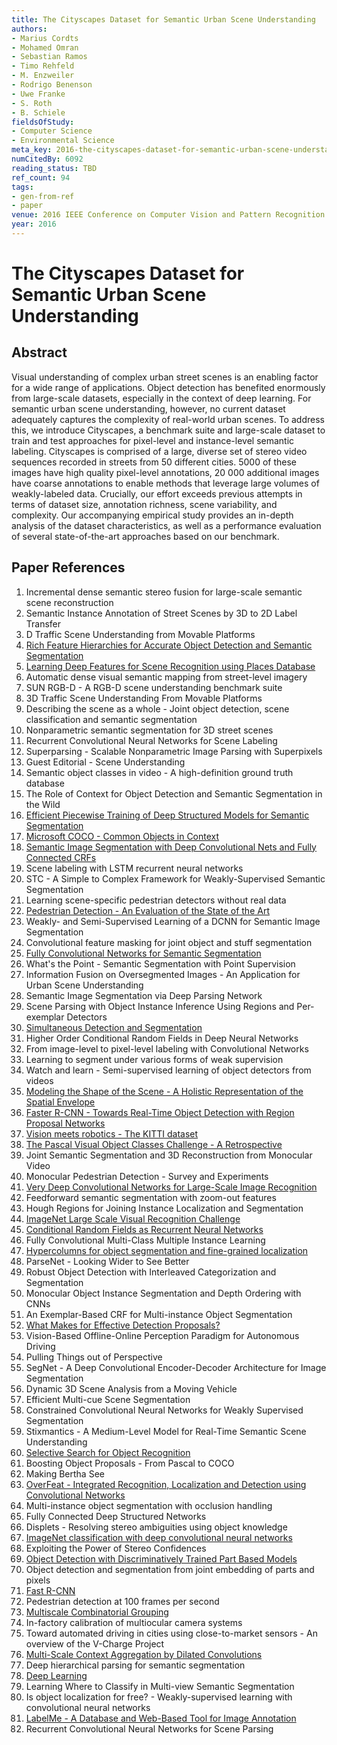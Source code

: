 ```yaml
---
title: The Cityscapes Dataset for Semantic Urban Scene Understanding
authors:
- Marius Cordts
- Mohamed Omran
- Sebastian Ramos
- Timo Rehfeld
- M. Enzweiler
- Rodrigo Benenson
- Uwe Franke
- S. Roth
- B. Schiele
fieldsOfStudy:
- Computer Science
- Environmental Science
meta_key: 2016-the-cityscapes-dataset-for-semantic-urban-scene-understanding
numCitedBy: 6092
reading_status: TBD
ref_count: 94
tags:
- gen-from-ref
- paper
venue: 2016 IEEE Conference on Computer Vision and Pattern Recognition (CVPR)
year: 2016
---
```


# The Cityscapes Dataset for Semantic Urban Scene Understanding

## Abstract

Visual understanding of complex urban street scenes is an enabling factor for a wide range of applications. Object detection has benefited enormously from large-scale datasets, especially in the context of deep learning. For semantic urban scene understanding, however, no current dataset adequately captures the complexity of real-world urban scenes. To address this, we introduce Cityscapes, a benchmark suite and large-scale dataset to train and test approaches for pixel-level and instance-level semantic labeling. Cityscapes is comprised of a large, diverse set of stereo video sequences recorded in streets from 50 different cities. 5000 of these images have high quality pixel-level annotations, 20 000 additional images have coarse annotations to enable methods that leverage large volumes of weakly-labeled data. Crucially, our effort exceeds previous attempts in terms of dataset size, annotation richness, scene variability, and complexity. Our accompanying empirical study provides an in-depth analysis of the dataset characteristics, as well as a performance evaluation of several state-of-the-art approaches based on our benchmark.

## Paper References

1. Incremental dense semantic stereo fusion for large-scale semantic scene reconstruction
2. Semantic Instance Annotation of Street Scenes by 3D to 2D Label Transfer
3. D Traffic Scene Understanding from Movable Platforms
4. [Rich Feature Hierarchies for Accurate Object Detection and Semantic Segmentation](2014-rich-feature-hierarchies-for-accurate-object-detection-and-semantic-segmentation)
5. [Learning Deep Features for Scene Recognition using Places Database](2014-learning-deep-features-for-scene-recognition-using-places-database)
6. Automatic dense visual semantic mapping from street-level imagery
7. SUN RGB-D - A RGB-D scene understanding benchmark suite
8. 3D Traffic Scene Understanding From Movable Platforms
9. Describing the scene as a whole - Joint object detection, scene classification and semantic segmentation
10. Nonparametric semantic segmentation for 3D street scenes
11. Recurrent Convolutional Neural Networks for Scene Labeling
12. Superparsing - Scalable Nonparametric Image Parsing with Superpixels
13. Guest Editorial - Scene Understanding
14. Semantic object classes in video - A high-definition ground truth database
15. The Role of Context for Object Detection and Semantic Segmentation in the Wild
16. [Efficient Piecewise Training of Deep Structured Models for Semantic Segmentation](2016-efficient-piecewise-training-of-deep-structured-models-for-semantic-segmentation)
17. [Microsoft COCO - Common Objects in Context](2014-microsoft-coco-common-objects-in-context)
18. [Semantic Image Segmentation with Deep Convolutional Nets and Fully Connected CRFs](2015-semantic-image-segmentation-with-deep-convolutional-nets-and-fully-connected-crfs)
19. Scene labeling with LSTM recurrent neural networks
20. STC - A Simple to Complex Framework for Weakly-Supervised Semantic Segmentation
21. Learning scene-specific pedestrian detectors without real data
22. [Pedestrian Detection - An Evaluation of the State of the Art](2012-pedestrian-detection-an-evaluation-of-the-state-of-the-art)
23. Weakly- and Semi-Supervised Learning of a DCNN for Semantic Image Segmentation
24. Convolutional feature masking for joint object and stuff segmentation
25. [Fully Convolutional Networks for Semantic Segmentation](2017-fully-convolutional-networks-for-semantic-segmentation)
26. What's the Point - Semantic Segmentation with Point Supervision
27. Information Fusion on Oversegmented Images - An Application for Urban Scene Understanding
28. Semantic Image Segmentation via Deep Parsing Network
29. Scene Parsing with Object Instance Inference Using Regions and Per-exemplar Detectors
30. [Simultaneous Detection and Segmentation](2014-simultaneous-detection-and-segmentation)
31. Higher Order Conditional Random Fields in Deep Neural Networks
32. From image-level to pixel-level labeling with Convolutional Networks
33. Learning to segment under various forms of weak supervision
34. Watch and learn - Semi-supervised learning of object detectors from videos
35. [Modeling the Shape of the Scene - A Holistic Representation of the Spatial Envelope](2004-modeling-the-shape-of-the-scene-a-holistic-representation-of-the-spatial-envelope)
36. [Faster R-CNN - Towards Real-Time Object Detection with Region Proposal Networks](2015-faster-r-cnn-towards-real-time-object-detection-with-region-proposal-networks)
37. [Vision meets robotics - The KITTI dataset](2013-vision-meets-robotics-the-kitti-dataset)
38. [The Pascal Visual Object Classes Challenge - A Retrospective](2014-the-pascal-visual-object-classes-challenge-a-retrospective)
39. Joint Semantic Segmentation and 3D Reconstruction from Monocular Video
40. Monocular Pedestrian Detection - Survey and Experiments
41. [Very Deep Convolutional Networks for Large-Scale Image Recognition](2015-very-deep-convolutional-networks-for-large-scale-image-recognition)
42. Feedforward semantic segmentation with zoom-out features
43. Hough Regions for Joining Instance Localization and Segmentation
44. [ImageNet Large Scale Visual Recognition Challenge](2015-imagenet-large-scale-visual-recognition-challenge)
45. [Conditional Random Fields as Recurrent Neural Networks](2015-conditional-random-fields-as-recurrent-neural-networks)
46. Fully Convolutional Multi-Class Multiple Instance Learning
47. [Hypercolumns for object segmentation and fine-grained localization](2015-hypercolumns-for-object-segmentation-and-fine-grained-localization)
48. ParseNet - Looking Wider to See Better
49. Robust Object Detection with Interleaved Categorization and Segmentation
50. Monocular Object Instance Segmentation and Depth Ordering with CNNs
51. An Exemplar-Based CRF for Multi-instance Object Segmentation
52. [What Makes for Effective Detection Proposals?](2016-what-makes-for-effective-detection-proposals)
53. Vision-Based Offline-Online Perception Paradigm for Autonomous Driving
54. Pulling Things out of Perspective
55. SegNet - A Deep Convolutional Encoder-Decoder Architecture for Image Segmentation
56. Dynamic 3D Scene Analysis from a Moving Vehicle
57. Efficient Multi-cue Scene Segmentation
58. Constrained Convolutional Neural Networks for Weakly Supervised Segmentation
59. Stixmantics - A Medium-Level Model for Real-Time Semantic Scene Understanding
60. [Selective Search for Object Recognition](2013-selective-search-for-object-recognition)
61. Boosting Object Proposals - From Pascal to COCO
62. Making Bertha See
63. [OverFeat - Integrated Recognition, Localization and Detection using Convolutional Networks](2014-overfeat-integrated-recognition-localization-and-detection-using-convolutional-networks)
64. Multi-instance object segmentation with occlusion handling
65. Fully Connected Deep Structured Networks
66. Displets - Resolving stereo ambiguities using object knowledge
67. [ImageNet classification with deep convolutional neural networks](2012-imagenet-classification-with-deep-convolutional-neural-networks)
68. Exploiting the Power of Stereo Confidences
69. [Object Detection with Discriminatively Trained Part Based Models](2009-object-detection-with-discriminatively-trained-part-based-models)
70. Object detection and segmentation from joint embedding of parts and pixels
71. [Fast R-CNN](2015-fast-r-cnn)
72. Pedestrian detection at 100 frames per second
73. [Multiscale Combinatorial Grouping](2014-multiscale-combinatorial-grouping)
74. In-factory calibration of multiocular camera systems
75. Toward automated driving in cities using close-to-market sensors - An overview of the V-Charge Project
76. [Multi-Scale Context Aggregation by Dilated Convolutions](2016-multi-scale-context-aggregation-by-dilated-convolutions)
77. Deep hierarchical parsing for semantic segmentation
78. [Deep Learning](2016-deep-learning)
79. Learning Where to Classify in Multi-view Semantic Segmentation
80. Is object localization for free? - Weakly-supervised learning with convolutional neural networks
81. [LabelMe - A Database and Web-Based Tool for Image Annotation](2007-labelme-a-database-and-web-based-tool-for-image-annotation)
82. Recurrent Convolutional Neural Networks for Scene Parsing
